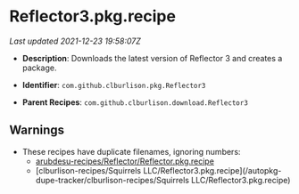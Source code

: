 # Reflector3.pkg.recipe

_Last updated 2021-12-23 19:58:07Z_

- **Description**: Downloads the latest version of Reflector 3 and creates a package.

- **Identifier**: `com.github.clburlison.pkg.Reflector3`

- **Parent Recipes**: `com.github.clburlison.download.Reflector3`

## Warnings

- These recipes have duplicate filenames, ignoring numbers:
    - [arubdesu-recipes/Reflector/Reflector.pkg.recipe](/autopkg-dupe-tracker/arubdesu-recipes/Reflector/Reflector.pkg.recipe)
    - [clburlison-recipes/Squirrels LLC/Reflector3.pkg.recipe](/autopkg-dupe-tracker/clburlison-recipes/Squirrels LLC/Reflector3.pkg.recipe)